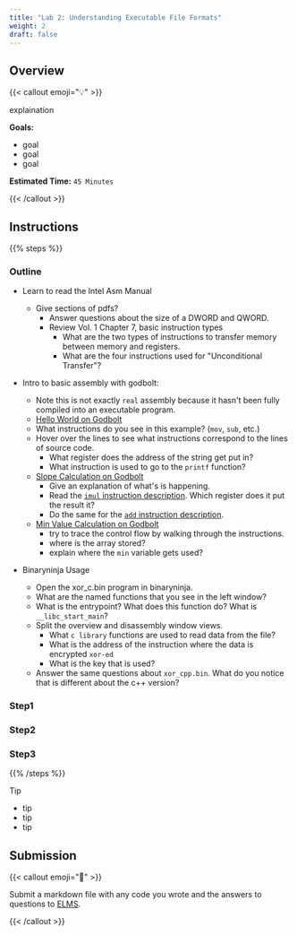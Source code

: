 ```yaml
---
title: "Lab 2: Understanding Executable File Formats"
weight: 2
draft: false
---
```


## Overview

{{< callout emoji="💡" >}}

explaination

**Goals:**

- goal
- goal
- goal

**Estimated Time:** `45 Minutes`

{{< /callout >}}

## Instructions

{{% steps %}}

### Outline

- Learn to read the Intel Asm Manual
  - Give sections of pdfs?
    - Answer questions about the size of a DWORD and QWORD.
    - Review Vol. 1 Chapter 7, basic instruction types
      - What are the two types of instructions to transfer memory between memory
        and registers.
      - What are the four instructions used for "Unconditional Transfer"?
- Intro to basic assembly with godbolt:
  - Note this is not exactly `real` assembly because it hasn't been fully
    compiled into an executable program.
  - [Hello World on Godbolt](https://godbolt.org/z/4xzr11zec)
  - What instructions do you see in this example? (`mov`, `sub`, etc.)
  - Hover over the lines to see what instructions correspond to the lines of
    source code.
    - What register does the address of the string get put in?
    - What instruction is used to go to the `printf` function?
  - [Slope Calculation on Godbolt](https://godbolt.org/z/KPs4z9c1v)
    - Give an explanation of what's is happening.
    - Read the
      [`imul` instruction description](https://www.felixcloutier.com/x86/imul#description).
      Which register does it put the result it?
    - Do the same for the
      [`add` instruction description](https://www.felixcloutier.com/x86/add#description).
  - [Min Value Calculation on Godbolt](https://godbolt.org/z/5G5WTxvcj)
    - try to trace the control flow by walking through the instructions.
    - where is the array stored?
    - explain where the `min` variable gets used?

- Binaryninja Usage
  - Open the xor_c.bin program in binaryninja.
  - What are the named functions that you see in the left window?
  - What is the entrypoint? What does this function do? What is
    `__libc_start_main`?
  - Split the overview and disassembly window views.
    - What `c library` functions are used to read data from the file?
    - What is the address of the instruction where the data is encrypted
      `xor-ed`
    - What is the key that is used?
  - Answer the same questions about `xor_cpp.bin`. What do you notice that is
    different about the c++ version?

### Step1

### Step2

### Step3

{{% /steps %}}

> [!TIP]
>
> - tip
> - tip
> - tip

## Submission

{{< callout emoji="📝" >}}

Submit a markdown file with any code you wrote and the answers to questions to
[ELMS](https://umd.instructure.com/courses/1390353/assignments).

{{< /callout >}}
